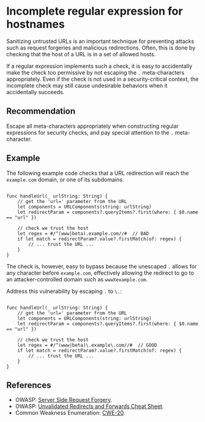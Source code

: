 # Incomplete regular expression for hostnames
Sanitizing untrusted URLs is an important technique for preventing attacks such as request forgeries and malicious redirections. Often, this is done by checking that the host of a URL is in a set of allowed hosts.

If a regular expression implements such a check, it is easy to accidentally make the check too permissive by not escaping the `.` meta-characters appropriately. Even if the check is not used in a security-critical context, the incomplete check may still cause undesirable behaviors when it accidentally succeeds.


## Recommendation
Escape all meta-characters appropriately when constructing regular expressions for security checks, and pay special attention to the `.` meta-character.


## Example
The following example code checks that a URL redirection will reach the `example.com` domain, or one of its subdomains.


```

func handleUrl(_ urlString: String) {
    // get the 'url=' parameter from the URL
    let components = URLComponents(string: urlString)
    let redirectParam = components?.queryItems?.first(where: { $0.name == "url" })

    // check we trust the host
    let regex = #/^(www|beta).example.com//#  // BAD
    if let match = redirectParam?.value?.firstMatch(of: regex) {
        // ... trust the URL ...
    }
}

```
The check is, however, easy to bypass because the unescaped `.` allows for any character before `example.com`, effectively allowing the redirect to go to an attacker-controlled domain such as `wwwXexample.com`.

Address this vulnerability by escaping `.` to `\.`:


```

func handleUrl(_ urlString: String) {
    // get the 'url=' parameter from the URL
    let components = URLComponents(string: urlString)
    let redirectParam = components?.queryItems?.first(where: { $0.name == "url" })

    // check we trust the host
    let regex = #/^(www|beta)\.example\.com//#  // GOOD
    if let match = redirectParam?.value?.firstMatch(of: regex) {
        // ... trust the URL ...
    }
}

```

## References
* OWASP: [Server Side Request Forgery](https://www.owasp.org/index.php/Server_Side_Request_Forgery).
* OWASP: [Unvalidated Redirects and Forwards Cheat Sheet](https://cheatsheetseries.owasp.org/cheatsheets/Unvalidated_Redirects_and_Forwards_Cheat_Sheet.html).
* Common Weakness Enumeration: [CWE-20](https://cwe.mitre.org/data/definitions/20.html).
